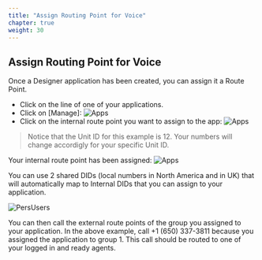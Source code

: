 ```yaml
---
title: "Assign Routing Point for Voice"
chapter: true
weight: 30
---
```


## Assign Routing Point for Voice

Once a Designer application has been created, you can assign it a Route Point. 

- Click on the line of one of your applications.
- Click on [Manage]:
![Apps](/images/eodDsgnrAddApp.png)
- Click on the internal route point you want to assign to the app:
![Apps](/images/eodDsgnrAddApp.png)
> Notice that the Unit ID for this example is 12. Your numbers will change accordigly for your specific Unit ID. 

Your internal route point has been assigned:
![Apps](/images/eodDsgnrAddApp.png)

You can use 2 shared DIDs (local numbers in North America and in UK) that will automatically map to Internal DIDs that you can assign to your application.

![PersUsers](/images/EODPersonalUsers.PNG)

You can then call the external route points of the group you assigned to your application. In the above example, call +1 (650) 337-3811 because you assigned the application to group 1. This call should be routed to one of your logged in and ready agents.
